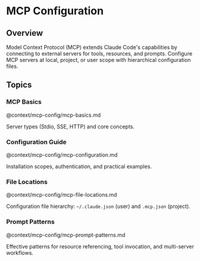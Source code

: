 # MCP Configuration

## Overview
Model Context Protocol (MCP) extends Claude Code's capabilities by connecting to external servers for tools, resources, and prompts. Configure MCP servers at local, project, or user scope with hierarchical configuration files.

## Topics

### MCP Basics
@context/mcp-config/mcp-basics.md

Server types (Stdio, SSE, HTTP) and core concepts.

### Configuration Guide
@context/mcp-config/mcp-configuration.md

Installation scopes, authentication, and practical examples.

### File Locations
@context/mcp-config/mcp-file-locations.md

Configuration file hierarchy: `~/.claude.json` (user) and `.mcp.json` (project).

### Prompt Patterns
@context/mcp-config/mcp-prompt-patterns.md

Effective patterns for resource referencing, tool invocation, and multi-server workflows.